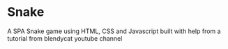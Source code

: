 # Snake
A SPA Snake game using HTML, CSS and Javascript built with help from a tutorial from blendycat youtube channel 
